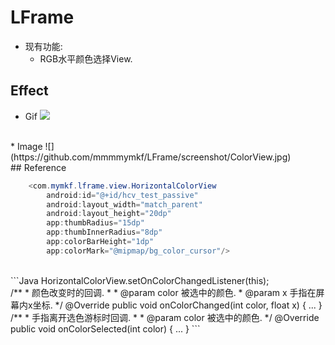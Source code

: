 # LFrame
* 现有功能:<br/>
  * RGB水平颜色选择View.

## Effect
  * Gif
  ![](https://github.com/mmmmymkf/LFrame/screenshot/ColorView.gif)
<br/>
  * Image
  ![](https://github.com/mmmmymkf/LFrame/screenshot/ColorView.jpg)
<br/>
## Reference

```Java
    <com.mymkf.lframe.view.HorizontalColorView
        android:id="@+id/hcv_test_passive"
        android:layout_width="match_parent"
        android:layout_height="20dp"
        app:thumbRadius="15dp"
        app:thumbInnerRadius="8dp"
        app:colorBarHeight="1dp"
        app:colorMark="@mipmap/bg_color_cursor"/>
```
<br/>
```Java
    HorizontalColorView.setOnColorChangedListener(this);
<br/>
    /**
     * 颜色改变时的回调.
     *
     * @param color 被选中的颜色.
     * @param x     手指在屏幕内x坐标.
     */
    @Override
    public void onColorChanged(int color, float x) {
        ...
    }
<br/>
    /**
     * 手指离开选色游标时回调.
     *
     * @param color 被选中的颜色.
     */
    @Override
    public void onColorSelected(int color) {
        ...
    }
```
